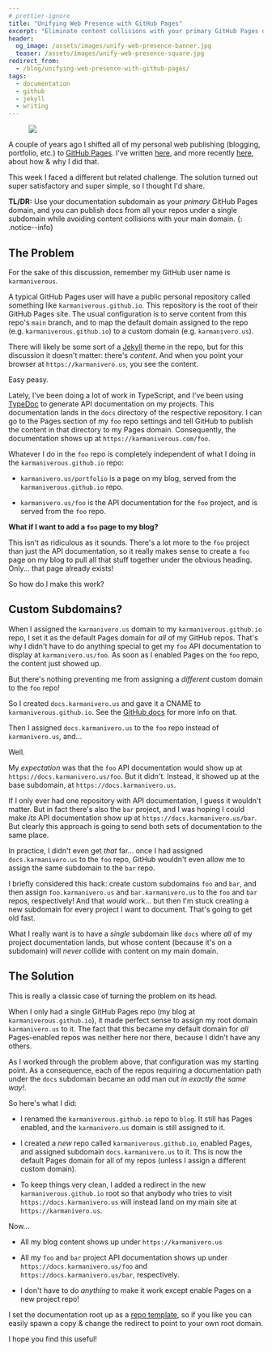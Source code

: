 ```yaml
---
# prettier-ignore
title: "Unifying Web Presence with GitHub Pages"
excerpt: "Eliminate content collisions with your primary GitHub Pages domain & unify all your GitHub project documentation pages under a single subdomain."
header:
  og_image: /assets/images/unify-web-presence-banner.jpg
  teaser: /assets/images/unify-web-presence-square.jpg
redirect_from:
  - /blog/unifying-web-presence-with-github-pages/
tags:
  - documentation
  - github
  - jekyll
  - writing
---
```


<figure class="align-left drop-image">
    <img src="/assets/images/unify-web-presence-square.jpg">
</figure>

A couple of years ago I shifted all of my personal web publishing (blogging, portfolio, etc.) to [GitHub Pages](https://pages.github.com/). I've written [here](/blog/hello-again-world), and more recently [here](/blog/hello-world-redux), about how & why I did that.

This week I faced a different but related challenge. The solution turned out super satisfactory and super simple, so I thought I'd share.

**TL/DR:** Use your documentation subdomain as your _primary_ GitHub Pages domain, and you can publish docs from all your repos under a single subdomain while avoiding content collisions with your main domain.
{: .notice--info}

## The Problem

For the sake of this discussion, remember my GitHub user name is `karmaniverous`.

A typical GitHub Pages user will have a public personal repository called something like `karmaniverous.github.io`. This repository is the root of their GitHub Pages site. The usual configuration is to serve content from this repo's `main` branch, and to map the default domain assigned to the repo (e.g. `karmaniverous.github.io`) to a custom domain (e.g. `karmanivero.us`).

There will likely be some sort of a [Jekyll](https://jekyllrb.com/) theme in the repo, but for this discussion it doesn't matter: there's _content_. And when you point your browser at `https://karmanivero.us`, you see the content.

Easy peasy.

Lately, I've been doing a lot of work in TypeScript, and I've been using [TypeDoc](https://typedoc.org/) to generate API documentation on my projects. This documentation lands in the `docs` directory of the respective repository. I can go to the Pages section of my `foo` repo settings and tell GitHub to publish the content in that directory to my Pages domain. Consequently, the documentation shows up at `https://karmaniverous.com/foo`.

Whatever I do in the `foo` repo is completely independent of what I doing in the `karmaniverous.github.io` repo:

- `karmanivero.us/portfolio` is a page on my blog, served from the `karmaniverous.github.io` repo.

- `karmanivero.us/foo` is the API documentation for the `foo` project, and is served from the `foo` repo.

**What if I want to add a `foo` page to my blog?**

This isn't as ridiculous as it sounds. There's a lot more to the `foo` project than just the API documentation, so it really makes sense to create a `foo` page on my blog to pull all that stuff together under the obvious heading. Only... that page already exists!

So how do I make this work?

## Custom Subdomains?

When I assigned the `karmanivero.us` domain to my `karmaniverous.github.io` repo, I set it as the default Pages domain for _all_ of my GitHub repos. That's why I didn't have to do anything special to get my `foo` API documentation to display at `karmanivero.us/foo`. As soon as I enabled Pages on the `foo` repo, the content just showed up.

But there's nothing preventing me from assigning a _different_ custom domain to the `foo` repo!

So I created `docs.karmanivero.us` and gave it a CNAME to `karmaniverous.github.io`. See the [GitHub docs](https://docs.github.com/en/pages/configuring-a-custom-domain-for-your-github-pages-site) for more info on that.

Then I assigned `docs.karmanivero.us` to the `foo` repo instead of `karmanivero.us`, and...

Well.

My _expectation_ was that the `foo` API documentation would show up at `https://docs.karmanivero.us/foo`. But it didn't. Instead, it showed up at the base subdomain, at `https://docs.karmanivero.us`.

If I only ever had one repository with API documentation, I guess it wouldn't matter. But in fact there's also the `bar` project, and I was hoping I could make _its_ API documentation show up at `https://docs.karmanivero.us/bar`. But clearly this approach is going to send both sets of documentation to the same place.

In practice, I didn't even get _that_ far... once I had assigned `docs.karmanivero.us` to the `foo` repo, GitHub wouldn't even allow me to assign the same subdomain to the `bar` repo.

I briefly considered this hack: create custom subdomains `foo` and `bar`, and then assign `foo.karmanivero.us` and `bar.karmanivero.us` to the `foo` and `bar` repos, respectively! And that _would_ work... but then I'm stuck creating a new subdomain for every project I want to document. That's going to get old fast.

What I really want is to have a _single_ subdomain like `docs` where _all_ of my project documentation lands, but whose content (because it's on a subdomain) will _never_ collide with content on my main domain.

## The Solution

This is really a classic case of turning the problem on its head.

When I only had a single GitHub Pages repo (my blog at `karmaniverous.github.io`), it made perfect sense to assign my root domain `karmanivero.us` to it. The fact that this became my default domain for _all_ Pages-enabled repos was neither here nor there, because I didn't have any others.

As I worked through the problem above, that configuration was my starting point. As a consequence, each of the repos requiring a documentation path under the `docs` subdomain became an odd man out _in exactly the same way!_.

So here's what I did:

- I renamed the `karmaniverous.github.io` repo to `blog`. It still has Pages enabled, and the `karmanivero.us` domain is still assigned to it.

- I created a _new_ repo called `karmaniverous.github.io`, enabled Pages, and assigned subdomain `docs.karmanivero.us` to it. Ths is now the default Pages domain for all of my repos (unless I assign a different custom domain).

- To keep things very clean, I added a redirect in the new `karmaniverous.github.io` root so that anybody who tries to visit `https://docs.karmanivero.us` will instead land on my main site at `https://karmanivero.us`.

Now...

- All my blog content shows up under `https://karmanivero.us`

- All my `foo` and `bar` project API documentation shows up under `https://docs.karmanivero.us/foo` and `https://docs.karmanivero.us/bar`, respectively.

- I don't have to do _anything_ to make it work except enable Pages on a new project repo!

I set the documentation root up as a [repo template](https://github.com/karmaniverous/karmaniverous.github.io), so if you like you can easily spawn a copy & change the redirect to point to your own root domain.

I hope you find this useful!
